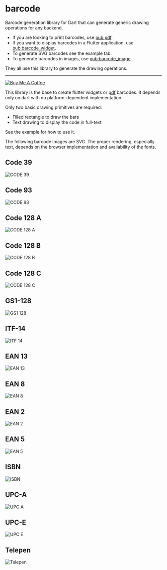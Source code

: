 # barcode

Barcode generation library for Dart that can generate generic drawing operations for any backend.

* If you are looking to print barcodes, use [pub:pdf](https://pub.dev/packages/pdf).
* If you want to display barcodes in a Flutter application, use [pub:barcode_widget](https://pub.dev/packages/barcode_widget).
* To generate SVG barcodes see the example tab.
* To generate barcodes in images, use [pub:barcode_image](https://pub.dev/packages/barcode_image).

They all use this library to generate the drawing operations.

---

[![Buy Me A Coffee](https://bmc-cdn.nyc3.digitaloceanspaces.com/BMC-button-images/custom_images/orange_img.png "Buy Me A Coffee")](https://www.buymeacoffee.com/JORBmbw9h "Buy Me A Coffee")

This library is the base to create flutter widgets or [pdf](https://pub.dev/packages/pdf) barcodes. It depends only on dart with no platform-dependent implementation.

Only two basic drawing primitives are required:

* Filled rectangle to draw the bars
* Text drawing to display the code in full-text

See the example for how to use it.

The following barcode images are SVG. The proper rendering, especially text, depends on the browser implementation and availability of the fonts.

## Code 39

<img alt="CODE 39" src="https://raw.githubusercontent.com/DavBfr/dart_barcode/master/img/code-39.svg?sanitize=true">

## Code 93

<img alt="CODE 93" src="https://raw.githubusercontent.com/DavBfr/dart_barcode/master/img/code-93.svg?sanitize=true">

## Code 128 A

<img alt="CODE 128 A" src="https://raw.githubusercontent.com/DavBfr/dart_barcode/master/img/code-128a.svg?sanitize=true">

## Code 128 B

<img alt="CODE 128 B" src="https://raw.githubusercontent.com/DavBfr/dart_barcode/master/img/code-128b.svg?sanitize=true">

## Code 128 C

<img alt="CODE 128 C" src="https://raw.githubusercontent.com/DavBfr/dart_barcode/master/img/code-128c.svg?sanitize=true">

## GS1-128

<img alt="GS1 128" src="https://raw.githubusercontent.com/DavBfr/dart_barcode/master/img/gs1-128.svg?sanitize=true">

## ITF-14

<img alt="ITF 14" src="https://raw.githubusercontent.com/DavBfr/dart_barcode/master/img/itf-14.svg?sanitize=true">

## EAN 13

<img alt="EAN 13" src="https://raw.githubusercontent.com/DavBfr/dart_barcode/master/img/ean-13.svg?sanitize=true">

## EAN 8

<img alt="EAN 8" src="https://raw.githubusercontent.com/DavBfr/dart_barcode/master/img/ean-8.svg?sanitize=true">

## EAN 2

<img alt="EAN 2" src="https://raw.githubusercontent.com/DavBfr/dart_barcode/master/img/ean-2.svg?sanitize=true">

## EAN 5

<img alt="EAN 5" src="https://raw.githubusercontent.com/DavBfr/dart_barcode/master/img/ean-5.svg?sanitize=true">

## ISBN

<img alt="ISBN" src="https://raw.githubusercontent.com/DavBfr/dart_barcode/master/img/isbn.svg?sanitize=true">

## UPC-A

<img alt="UPC A" src="https://raw.githubusercontent.com/DavBfr/dart_barcode/master/img/upc-a.svg?sanitize=true">

## UPC-E

<img alt="UPC E" src="https://raw.githubusercontent.com/DavBfr/dart_barcode/master/img/upc-e.svg?sanitize=true">


## Telepen

<img alt="Telepen" src="https://raw.githubusercontent.com/DavBfr/dart_barcode/master/img/telepen.svg?sanitize=true">
